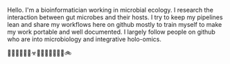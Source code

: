 Hello. I'm a bioinformatician working in microbial ecology. I research the interaction between gut microbes and their hosts. I try to keep my pipelines lean and share my workflows here on github mostly to train myself to make my work portable and well documented. I largely follow people on github who are into microbiology and integrative holo-omics.

🦠🧫🔬🧬🧪💉☣🦾🧑‍🔬🧑‍💻👾💾🚲
